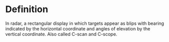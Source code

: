 # Definition

In radar, a rectangular display in which targets appear as blips with
bearing indicated by the horizontal coordinate and angles of elevation
by the vertical coordinate. Also called C-scan and C-scope.
